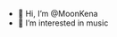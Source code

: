 - 👋 Hi, I’m @MoonKena
- 👀 I’m interested in music

<!---
MoonKena/MoonKena is a ✨ special ✨ repository because its `README.md` (this file) appears on your GitHub profile.
You can click the Preview link to take a look at your changes.
--->
